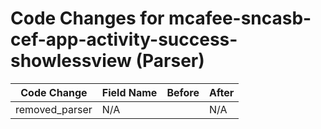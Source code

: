 # Code Changes for mcafee-sncasb-cef-app-activity-success-showlessview (Parser)

| Code Change | Field Name | Before | After |
|-------------|------------|--------|-------|
| removed_parser | N/A |  | N/A |